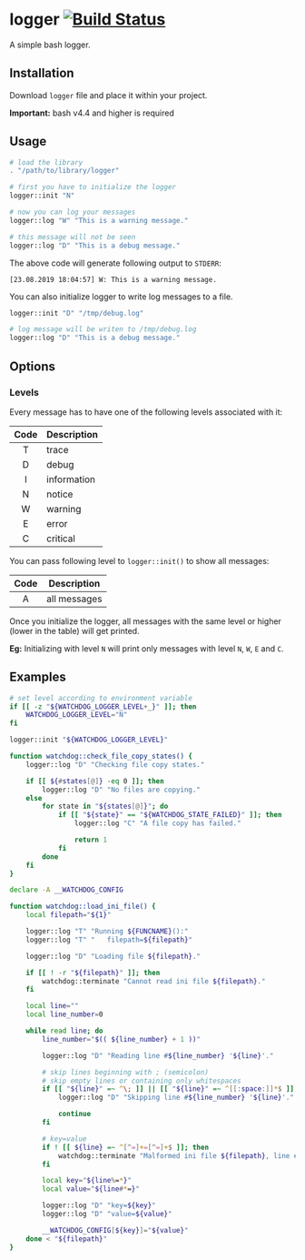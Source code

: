 # logger [![Build Status](https://travis-ci.org/Hologos/logger.svg?branch=master)](https://travis-ci.org/Hologos/logger)

A simple bash logger.

## Installation

Download `logger` file and place it within your project.

**Important:** bash v4.4 and higher is required

## Usage

```bash
# load the library
. "/path/to/library/logger"

# first you have to initialize the logger
logger::init "N"

# now you can log your messages
logger::log "W" "This is a warning message."

# this message will not be seen
logger::log "D" "This is a debug message."
```

The above code will generate following output to `STDERR`:

```
[23.08.2019 18:04:57] W: This is a warning message.
```

You can also initialize logger to write log messages to a file.

```bash
logger::init "D" "/tmp/debug.log"

# log message will be writen to /tmp/debug.log
logger::log "D" "This is a debug message."
```

## Options

### Levels

Every message has to have one of the following levels associated with it:

| Code | Description |
| :---: | --- |
| T | trace |
| D | debug |
| I | information |
| N | notice |
| W | warning |
| E | error |
| C | critical |

You can pass following level to `logger::init()` to show all messages:

| Code | Description |
| :---: | --- |
| A | all messages |

Once you initialize the logger, all messages with the same level or higher (lower in the table) will get printed.

**Eg:** Initializing with level `N` will print only messages with level `N`, `W`, `E` and `C`.

## Examples

```bash
# set level according to environment variable
if [[ -z "${WATCHDOG_LOGGER_LEVEL+_}" ]]; then
    WATCHDOG_LOGGER_LEVEL="N"
fi

logger::init "${WATCHDOG_LOGGER_LEVEL}"
```

```bash
function watchdog::check_file_copy_states() {
    logger::log "D" "Checking file copy states."

    if [[ ${#states[@]} -eq 0 ]]; then
        logger::log "D" "No files are copying."
    else
        for state in "${states[@]}"; do
            if [[ "${state}" == "${WATCHDOG_STATE_FAILED}" ]]; then
                logger::log "C" "A file copy has failed."

                return 1
            fi
        done
    fi
}
```

```bash
declare -A __WATCHDOG_CONFIG

function watchdog::load_ini_file() {
    local filepath="${1}"

    logger::log "T" "Running ${FUNCNAME}():"
    logger::log "T" "   filepath=${filepath}"

    logger::log "D" "Loading file ${filepath}."

    if [[ ! -r "${filepath}" ]]; then
        watchdog::terminate "Cannot read ini file ${filepath}."
    fi

    local line=""
    local line_number=0

    while read line; do
        line_number="$(( ${line_number} + 1 ))"

        logger::log "D" "Reading line #${line_number} '${line}'."

        # skip lines beginning with ; (semicolon)
        # skip empty lines or containing only whitespaces
        if [[ "${line}" =~ ^\; ]] || [[ "${line}" =~ ^[[:space:]]*$ ]]; then
            logger::log "D" "Skipping line #${line_number} '${line}'."

            continue
        fi

        # key=value
        if ! [[ ${line} =~ ^[^=]+=[^=]+$ ]]; then
            watchdog::terminate "Malformed ini file ${filepath}, line #${line_number} '${line}'."
        fi

        local key="${line%=*}"
        local value="${line#*=}"

        logger::log "D" "key=${key}"
        logger::log "D" "value=${value}"

        __WATCHDOG_CONFIG[${key}]="${value}"
    done < "${filepath}"
}
```
